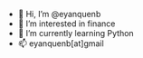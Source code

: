 - 👋 Hi, I’m @eyanquenb
- 👀 I’m interested in finance
- 🌱 I’m currently learning Python
- 📫 eyanquenb[at]gmail

<!---
eyanquenb/eyanquenb is a ✨ special ✨ repository because its `README.md` (this file) appears on your GitHub profile.
You can click the Preview link to take a look at your changes.
--->
